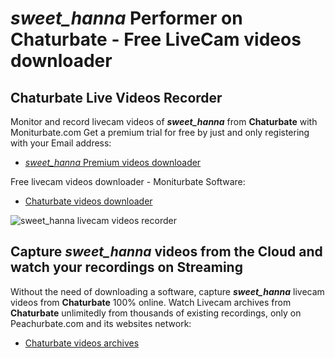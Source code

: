 # _sweet_hanna_ Performer on Chaturbate - Free LiveCam videos downloader

## Chaturbate Live Videos Recorder

Monitor and record livecam videos of **_sweet_hanna_** from **Chaturbate** with Moniturbate.com
Get a premium trial for free by just and only registering with your Email address:
* [_sweet_hanna_ Premium videos downloader](https://moniturbate.com/request-demo-licence-key.html)

Free livecam videos downloader - Moniturbate Software:
* [Chaturbate videos downloader](https://moniturbate.com/moniturbate-download-software.html)

![_sweet_hanna_ livecam videos recorder](https://peachurnet.com/templates/moniturbate-software.png)


## Capture _sweet_hanna_ videos from the Cloud and watch your recordings on Streaming

Without the need of downloading a software, capture **_sweet_hanna_** livecam videos from **Chaturbate** 100% online.
Watch Livecam archives from **Chaturbate** unlimitedly from thousands of existing recordings, only on Peachurbate.com and its websites network:
* [Chaturbate videos archives](https://peachurnet.com/)